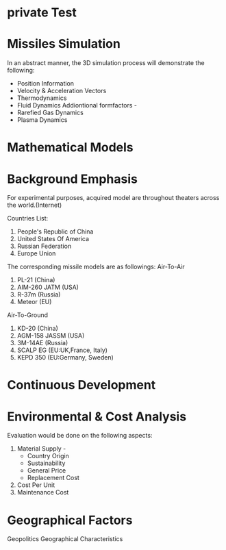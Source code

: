 # private Test 
# Missiles Simulation
In an abstract manner, the 3D simulation process will demonstrate the following:
* Position Information 
* Velocity & Acceleration Vectors 
* Thermodynamics 
* Fluid Dynamics 
Addiontional formfactors -
* Rarefied Gas Dynamics
* Plasma Dynamics

# Mathematical Models 

# Background Emphasis 
For experimental purposes, acquired model are throughout theaters across the world.(Internet)

Countries List: 
1. People's Republic of China
2. United States Of America
3. Russian Federation
4. Europe Union

The corresponding missile models are as followings:
Air-To-Air
1. PL-21 (China)
2. AIM-260 JATM (USA)
3. R-37m (Russia)
4. Meteor (EU)

Air-To-Ground
1. KD-20 (China)
2. AGM-158 JASSM (USA)
3. 3M-14AE (Russia)
4. SCALP EG (EU:UK,France, Italy)
5. KEPD 350 (EU:Germany, Sweden)

# Continuous Development 

# Environmental & Cost Analysis 
Evaluation would be done on the following aspects: 
1. Material Supply - 
   * Country Origin
   * Sustainability 
   * General Price 
   * Replacement Cost
2. Cost Per Unit 
3. Maintenance Cost

# Geographical Factors
Geopolitics 
Geographical Characteristics
